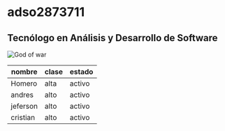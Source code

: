 # adso2873711

## Tecnólogo en Análisis y Desarrollo de Software

![God of war](https://yamaha-mundoyamaha.com/wp-content/uploads/2022/12/MT09_motos_header_v2.png)

|nombre|clase|estado|
|----|----|----|
|Homero|alta|activo|
|andres|alto|activo|
|jeferson|alto|activo|
|cristian|alto|activo|










